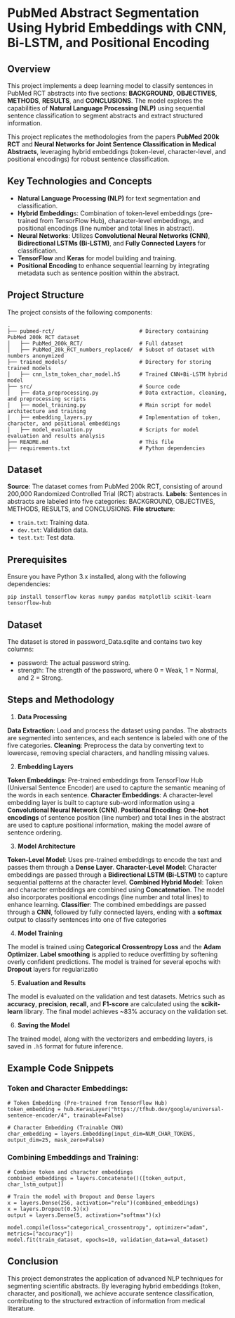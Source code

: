 # PubMed Abstract Segmentation Using Hybrid Embeddings with CNN, Bi-LSTM, and Positional Encoding

## Overview
This project implements a deep learning model to classify sentences in PubMed RCT abstracts into five sections: **BACKGROUND**, **OBJECTIVES**, **METHODS**, **RESULTS**, and **CONCLUSIONS**. The model explores the capabilities of **Natural Language Processing (NLP)** using sequential sentence classification to segment abstracts and extract structured information.

This project replicates the methodologies from the papers **PubMed 200k RCT** and **Neural Networks for Joint Sentence Classification in Medical Abstracts**, leveraging hybrid embeddings (token-level, character-level, and positional encodings) for robust sentence classification.


## Key Technologies and Concepts

- **Natural Language Processing (NLP)** for text segmentation and classification.
- **Hybrid Embedding**s: Combination of token-level embeddings (pre-trained from TensorFlow Hub), character-level embeddings, and positional encodings (line number and total lines in abstract).
- **Neural Networks**: Utilizes **Convolutional Neural Networks (CNN)**, **Bidirectional LSTMs (Bi-LSTM)**, and **Fully Connected Layers** for classification.
- **TensorFlow** and **Keras** for model building and training.
- **Positional Encoding** to enhance sequential learning by integrating metadata such as sentence position within the abstract.

## Project Structure
The project consists of the following components:
```
.
├── pubmed-rct/                           # Directory containing PubMed 200k RCT dataset
│   ├── PubMed_200k_RCT/                  # Full dataset
│   ├── PubMed_20k_RCT_numbers_replaced/  # Subset of dataset with numbers anonymized
├── trained_models/                       # Directory for storing trained models
│   ├── cnn_lstm_token_char_model.h5      # Trained CNN+Bi-LSTM hybrid model
├── src/                                  # Source code
│   ├── data_preprocessing.py             # Data extraction, cleaning, and preprocessing scripts
│   ├── model_training.py                 # Main script for model architecture and training
│   ├── embedding_layers.py               # Implementation of token, character, and positional embeddings
│   ├── model_evaluation.py               # Scripts for model evaluation and results analysis
├── README.md                             # This file
├── requirements.txt                      # Python dependencies
```

## Dataset
**Source**: The dataset comes from PubMed 200k RCT, consisting of around 200,000 Randomized Controlled Trial (RCT) abstracts.
**Labels**: Sentences in abstracts are labeled into five categories: BACKGROUND, OBJECTIVES, METHODS, RESULTS, and CONCLUSIONS.
**File structure**:
- `train.txt`: Training data.
- `dev.txt`: Validation data.
- `test.txt`: Test data.

## Prerequisites
Ensure you have Python 3.x installed, along with the following dependencies:
```
pip install tensorflow keras numpy pandas matplotlib scikit-learn tensorflow-hub
```

## Dataset
The dataset is stored in password_Data.sqlite and contains two key columns:
- password: The actual password string.
- strength: The strength of the password, where 0 = Weak, 1 = Normal, and 2 = Strong.

## Steps and Methodology
1. **Data Processing**

**Data Extraction**: Load and process the dataset using pandas. The abstracts are segmented into sentences, and each sentence is labeled with one of the five categories.
**Cleaning**: Preprocess the data by converting text to lowercase, removing special characters, and handling missing values.

2. **Embedding Layers**

**Token Embeddings**: Pre-trained embeddings from TensorFlow Hub (Universal Sentence Encoder) are used to capture the semantic meaning of the words in each sentence.
**Character Embeddings**: A character-level embedding layer is built to capture sub-word information using a **Convolutional Neural Network (CNN)**.
**Positional Encoding**: **One-hot encodings** of sentence position (line number) and total lines in the abstract are used to capture positional information, making the model aware of sentence ordering.

3. **Model Architecture**

**Token-Level Model**: Uses pre-trained embeddings to encode the text and passes them through a **Dense Layer**.
**Character-Level Model**: Character embeddings are passed through a **Bidirectional LSTM (Bi-LSTM)** to capture sequential patterns at the character level.
**Combined Hybrid Model**: Token and character embeddings are combined using **Concatenation**. The model also incorporates positional encodings (line number and total lines) to enhance learning.
**Classifier**: The combined embeddings are passed through a **CNN**, followed by fully connected layers, ending with a **softmax** output to classify sentences into one of five categories

4. **Model Training**

The model is trained using **Categorical Crossentropy Loss** and the **Adam Optimizer**.
**Label smoothing** is applied to reduce overfitting by softening overly confident predictions.
The model is trained for several epochs with **Dropout** layers for regularizatio

5. **Evaluation and Results**

The model is evaluated on the validation and test datasets.
Metrics such as **accuracy**, **precision**, **recall**, and **F1-score** are calculated using the **scikit-learn** library.
The final model achieves ~83% accuracy on the validation set.

6. **Saving the Model**

The trained model, along with the vectorizers and embedding layers, is saved in `.h5` format for future inference.


## Example Code Snippets
### Token and Character Embeddings:

```
# Token Embedding (Pre-trained from TensorFlow Hub)
token_embedding = hub.KerasLayer("https://tfhub.dev/google/universal-sentence-encoder/4", trainable=False)

# Character Embedding (Trainable CNN)
char_embedding = layers.Embedding(input_dim=NUM_CHAR_TOKENS, output_dim=25, mask_zero=False)
```
### Combining Embeddings and Training:
```
# Combine token and character embeddings
combined_embeddings = layers.Concatenate()([token_output, char_lstm_output])

# Train the model with Dropout and Dense layers
x = layers.Dense(256, activation="relu")(combined_embeddings)
x = layers.Dropout(0.5)(x)
output = layers.Dense(5, activation="softmax")(x)

model.compile(loss="categorical_crossentropy", optimizer="adam", metrics=["accuracy"])
model.fit(train_dataset, epochs=10, validation_data=val_dataset)
```

## Conclusion
This project demonstrates the application of advanced NLP techniques for segmenting scientific abstracts. By leveraging hybrid embeddings (token, character, and positional), we achieve accurate sentence classification, contributing to the structured extraction of information from medical literature.

